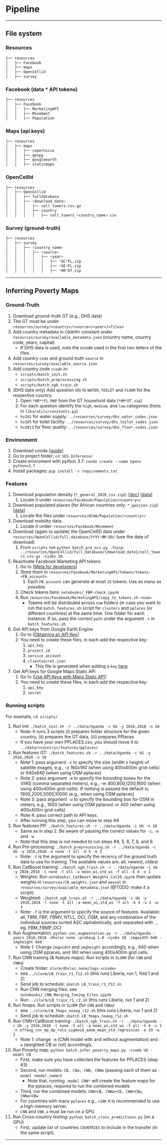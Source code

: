 # Pipeline

---

## File system

### Resources
```bash
├── resources
│   ├── Facebook
│   ├── maps
│   ├── OpenCellid
│   ├── survey
```

### Facebook (data * API tokens)
```bash
├── resources
│   ├── Facebook
│   │   ├── MarketingAPI
│   │   ├── Movement
│   │   ├── Population
```

### Maps (api keys)
```bash
├── resources
│   ├── maps
│   │   ├── copernicus
│   │   ├── geopy
│   │   ├── googleearth
│   │   ├── staticmaps

```

### OpenCellId
```bash
├── resources
│   ├── OpenCellid
│   │   ├── fulldatabase
│   │   ├── <download_date>
│   │   │   ├── cell_towers.csv.gz
│   │   │   ├── country
│   │   │   │   ├── cell_towers_<country_name>.csv

```

### Survey (ground-truth)
```bash
├── resources
│   ├── survey
│   │   ├── <country_name>
│   │   │   ├── <source>
│   │   │   │   ├── <year>
│   │   │   │   │   ├── *GC*FL.zip
│   │   │   │   │   ├── *GE*FL.zip
│   │   │   │   │   ├── *HR*DT.zip
```



---

## Inferring Poverty Maps

### Ground-Truth
1. Download ground-truth GT (e.g., DHS data)
2. The GT must be under `resources/survey/<country>/<source>/<year>/<files>`
3. Add country metadata in `COUNTRY` constant under `resources/survey/available_metadata.json` (country name, country code, years, capital)
    - If DHS data is used, note the ccode used in the first two letters of the files.
4. Add country `code` and ground truth `source` in `resources/survey/available_source.json` 
5. Add country code `ccode` in:
    - `scripts/batch_init.sh`
    - `scripts/batch_preprocessing.sh`
    - `scripts/batch_xgb_train.sh`
6. (DHS data only) Add question ids to `WATER`, `TOILET` and `FLOOR` for the respective country.
    1. Open `*HR**FL.MAP` from the GT household data (`*HR*DT.zip`)
    2. For each question identify the `high`, `medium`, and `low` categories (hints in `libs/utils/constants.py`)
      * `hv201` for water supply: `../resources/survey/dhs_water_codes.json`
      * `hv205` for toilet facility: `../resources/survey/dhs_toilet_codes.json` 
      * `hv2013` for floor quality: `../resources/survey/dhs_floor_codes.json`

### Environment
1. Download conda [[guide](https://conda.io/projects/conda/en/latest/user-guide/install/index.html)]
2. Go to project folder: `cd SES-Inference/`
3. Create enviroment with python 3.7: `conda create --name myenv python=3.7`
4. Install packages: `pip install -r requirements.txt`
    

### Features
1. Download population density (`*_general_2020_csv.zip`): [[doc](https://dataforgood.facebook.com/dfg/docs/methodology-high-resolution-population-density-maps)] [[data](https://data.humdata.org/organization/meta?q=population+density)]
    1. Locate it under `resources/Facebook/Population/<country>/`
1. Download populated places (for African countries only: `*_geojson.zip`): [[data](https://data.humdata.org/dataset/?dataseries_name=HOTOSM+-+Populated+Places)]
    1. Locate the files under `resources/OCHA/Population/<country>/`
2. Download mobility data:
    1. Locate it under: `resources/Facebook/Movement`
3. Download (again to update) the OpenCellID data under `resources/OpenCellid/full_database/YYYY-MM-DD/` (use the date of download) 
    1. From `scripts` run `python batch_pre_oci.py -fnzip ../resources/OpenCellid/full_database/{download_date}/cell_towers.csv.gz -njobs 20`
4. Reactivate Facebook Marketing API tokens
    1. Go to [[Meta for developers](https://developers.facebook.com/apps/)]
    2. Store them in `resources/Facebook/MarketingAPI/tokens/tokens-<FB_account>`
        1. Each `FB_account` can generate at most `15` tokens. Use as many as possible.
    3. Check tokens here: `notebooks/_FBM-check.ipynb`
    4. Run `resources/Facebook/MarketingAPI/copy_to_tokens.sh <num>`
        - Tokens will be distributed across `num` folders (in case you want to run the `batch_features.sh` script for `clusters` and `pplaces` (or different countries) at the same time. One folder for each instance. If so, pass the correct `path` under the argument `-t` in `batch_features.sh`.
5. Get API keys from Google Earth Engine
    1. Go to [[Obtaining an API Key](https://developers.google.com/earth-engine/guides/app_key)]
    2. You need to create these files, in each add the respective key:
        1. `api_key`
        2. `project_id`
        3. `service_account`
        4. `clientsecret.json`
            - This file is generated when adding a `key` [here](https://console.cloud.google.com/iam-admin/serviceaccounts/details/102400032297592831224;edit=true/keys)
6. Get API keys for Google Maps Static API
    1. Go to [[Use API Keys with Maps Static API](https://developers.google.com/maps/documentation/maps-static/get-api-key)]
    2. You need to create these files, in each add the respective key:
        1. `api_key`
        2. `secret`
        
### Running scripts
For example, `cd scripts/`

1. Run init: `./batch_init.sh -r ../data/Uganda -c UG -y 2016,2018 -n 10`
    - Note: It runs 3 scripts (i) prepares folder structure for the given country, (ii) prepares the GT data, (iii) prepares PPlaces
    - If you have your own PPLACES.csv, you should move it to `../data/<country>/features/pplaces/`
2. Run features GT: `./batch_features.sh -r ../data/Uganda -c UG -y 2016,2018 -n 10`
    - Note 1: pass argument `-z` to specify the size (width x height) of satellite images, e.g., -z 160x160 (when using 400x400m grid-cells) or 640x640 (when using OSM pplaces)
    - Note 2: pass argument `-m` to specify the bounding boxes for the VIIRS (comma separated meters), e.g., -m 400,800,1200,1600 (when using 400x400m grid-cells). If nothing is passed the default is: 1600,2000,5000,10000 (e.g., when using OSM pplaces)
    - Note 3: pass argument `-w` to specify the bounding box for OSM in meters, e.g., 1600 (when using OSM pplaces) or 400 (when using 400x400m grid-cells)
    - Note 4: pass correct path to API keys.
    - After running this step, you can move to step \#4
3. Run features PP: `./batch_features.sh -r ../data/Uganda -c UG -n 10`
    - Same as in step 2. Be aware of passing the correct values for `-z`, `-m` and `-w`
    - Note that this step is not needed to run steps \#4, 5, 6, 7, 8, and 9.
4. Run Pre-processing: `./batch_preprocessing.sh -r ../data/Uganda -c UG -y 2016,2018 -o none -t all -k 5 -e 3`
    - Note: `-t` is the argument to specify the recency of the ground truth data to use for training. The available values are: all, newest, oldest
5. Run CatBoost training: `./batch_xgb_train.sh -r ../data/Uganda -c UG -y 2016,2018 -l none -t all -a mean_wi,std_wi -f all -k 4 -v 1`
    - Weights: Run `notebooks/_CatBoost_Weights_Cat10.ipynb` then update weights in `resources/CB_weights.json` and `maxval` in `resources/survey/available_metadata.json` (@TODO: make it a script)
    - Weighted: `./batch_xgb_train.sh -r ../data/Uganda -c UG -y 2016,2018 -l none -t all -a mean_wi,std_wi -f all -k 4 -v 1 -w 1`
    - Note: `-f` is the argument to specify the source of features. Available: all, FBM, FBP, FBMV, NTLL, OCI, OSM, and any combination of the individual sources sorted ASC alphabetically, and separated with `_`, eg. FBM_FBMP_OCI
6. Run Augmentation: `python cnn_augmentation.py -r ../data/Uganda -years 2016,2018 -dhsloc none -probaug 1.0 -njobs 10 -imgwidth 640 -imgheight 640`
    - Note 1: Change `imgwidth` and `imgheight` accordingly, e.g., 640 when using OSM pplaces, and 160 when using 400x400m grid cells.
7. Run CNN training (& feature maps): Run scripts in `SLURM` (for `CNN` and `CNNa`)
    - Create folder: `slurm/dhsloc_none/logs-<ccode>`
    - see `../slurm/LB_train_r1_f12.sh` (this runs Liberia, run 1, fold 1 and 2)
    - Send job to schedule: `sbatch LB_train_r1_f12.sh`
    - Run CNN merging files: see `notebooks/_CNN_Merging_Tuning_Files.ipynb`
    - Run `../slurm/LB_train_r1_r2.sh` (this runs Liberia, run 1 and 2)
8. Run fmaps: Run scripts in `SLURM` (for `CNN` and `CNNa`)
    - see `../slurm/LB_fmaps_noaug_r12.sh` (this runs Liberia, run 1 and 2)
    - Send job to schedule: `sbatch LB_fmaps_noaug_r12.sh`
9. Run CNN+CatBoost training: `./batch_xgb_train.sh -r ../data/Uganda -c UG -y 2016,2018 -l none -t all -a mean_wi,std_wi -f all -k 4 -v 1 -n offaug_cnn_mp_dp_relu_sigmoid_adam_mean_std_regression -e 19 -w 1`
   - Note 1: change `-m` (CNN model with and without augmentation) and `-w` (weighted CB or not) accordingly.
10. Run Poverty map: `python batch_infer_poverty_maps.py -ccode UG -model CB`
    - First, make sure you have collected the features for PPLACES (step \#3)
    - Second, run models: `CB, CBw, CNN, CNNa` (passing each of them as `-model <model_name>`)
        - Note that, running `-model CNN*` will create the feature maps for the pplaces, required to run the combined models
    - Third, run the combined models: `CNN+CB, CNNa+CB, CNN+CBw, CNNa+CBw`
    - For countries with many `pplaces` e.g., `>10K` it is recommended to use a high-memory server.
    - `CNN` and `CNN_a` must be run on a GPU.
11. Run Cross-country testing: `python batch_cross_predictions.py` (on a GPU)
    - First, update list of countries `COUNTRIES` to include in the transfer (in the same script).

---


